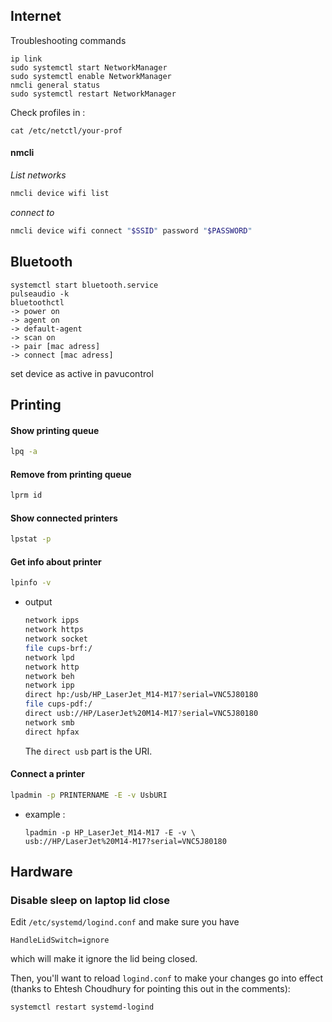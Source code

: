 
## Internet

Troubleshooting commands

```shell
ip link
sudo systemctl start NetworkManager
sudo systemctl enable NetworkManager
nmcli general status
sudo systemctl restart NetworkManager
```

Check profiles in :

```shell
cat /etc/netctl/your-prof
```

#### nmcli

*List networks*
```bash
nmcli device wifi list
```

*connect to*
```bash
nmcli device wifi connect "$SSID" password "$PASSWORD"
```





## Bluetooth

```shell
systemctl start bluetooth.service  
pulseaudio -k  
bluetoothctl  
-> power on  
-> agent on  
-> default-agent  
-> scan on  
-> pair [mac adress]  
-> connect [mac adress]  
```
set device as active in pavucontrol


## Printing

#### Show printing queue

```bash
lpq -a
```

#### Remove from printing queue

```bash
lprm id
```

#### Show connected printers

```bash
lpstat -p
```

#### Get info about printer

```bash
lpinfo -v
```

- output
    
    ```bash
    network ipps
    network https
    network socket
    file cups-brf:/
    network lpd
    network http
    network beh
    network ipp
    direct hp:/usb/HP_LaserJet_M14-M17?serial=VNC5J80180
    file cups-pdf:/
    direct usb://HP/LaserJet%20M14-M17?serial=VNC5J80180
    network smb
    direct hpfax
    ```
    
    The `direct usb` part is the URI.
    

#### Connect a printer

```bash
lpadmin -p PRINTERNAME -E -v UsbURI
```

- example :
    
    ```shell
    lpadmin -p HP_LaserJet_M14-M17 -E -v \
    usb://HP/LaserJet%20M14-M17?serial=VNC5J80180
    ```




## Hardware 

### Disable sleep on laptop lid close

Edit `/etc/systemd/logind.conf` and make sure you have

```
HandleLidSwitch=ignore
```

which will make it ignore the lid being closed.

Then, you'll want to reload `logind.conf` to make your changes go into effect (thanks to Ehtesh Choudhury for pointing this out in the comments):

```
systemctl restart systemd-logind
```